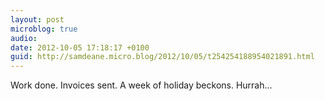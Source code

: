 ```yaml
---
layout: post
microblog: true
audio: 
date: 2012-10-05 17:18:17 +0100
guid: http://samdeane.micro.blog/2012/10/05/t254254188954021891.html
---
```

Work done. Invoices sent. A week of holiday beckons. Hurrah...
